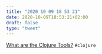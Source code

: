 ```yaml
---
title: "2020 10 09 18 53 21"
date: 2020-10-09T18:53:21+02:00
draft: false
type: "tweet"
---
```

[What are the Clojure Tools?](https://betweentwoparens.com/what-are-the-clojure-tools) `#clojure`
